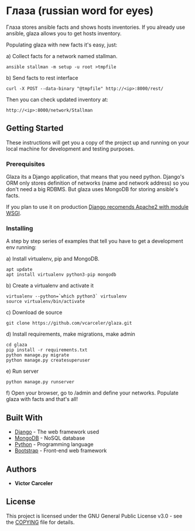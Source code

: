 # Глаза (russian word for eyes)

Глаза stores ansible facts and shows hosts inventories. If you already use ansible, glaza allows you to get hosts inventory.

Populating glaza with new facts it's easy, just:

a) Collect facts for a network named stallman.
```
ansible stallman -m setup -u root >tmpfile
```

b) Send facts to rest interface
```
curl -X POST --data-binary "@tmpfile" http://<ip>:8000/rest/
```

Then you can check updated inventory at:
```
http://<ip>:8000/network/Stallman
```

## Getting Started

These instructions will get you a copy of the project up and running on your local machine for development and testing purposes.

### Prerequisites

Glaza its a Django application, that means that you need python. Django's ORM only stores definition of networks (name and network address) so you don't need a big RDBMS. But glaza uses MongoDB for storing ansible's facts.

If you plan to use it on production [Django recomends Apache2 with module WSGI](https://docs.djangoproject.com/en/1.11/howto/deployment/wsgi/modwsgi/). 


### Installing

A step by step series of examples that tell you have to get a development env running:

a) Install virtualenv, pip and MongoDB.

```
apt update
apt install virtualenv python3-pip mongodb
```
b) Create a virtualenv and activate it

```
virtualenv --python=`which python3` virtualenv
source virtualenv/bin/activate
```

c) Download de source

```
git clone https://github.com/vcarceler/glaza.git
```

d) Install requirements, make migrations, make admin

```
cd glaza
pip install -r requirements.txt
python manage.py migrate
python manage.py createsuperuser
```

e) Run server

```
python manage.py runserver
```

f) Open your browser, go to /admin and define your networks. Populate glaza with facts and that's all!

## Built With

* [Django](https://www.djangoproject.com/) - The web framework used
* [MongoDB](https://www.mongodb.com/) - NoSQL database
* [Python](https://www.python.org/) - Programming language
* [Bootstrap](http://getbootstrap.com/) - Front-end web framework

## Authors

* **Victor Carceler**

## License

This project is licensed under the GNU General Public License v3.0 - see the [COPYING](COPYING) file for details.



